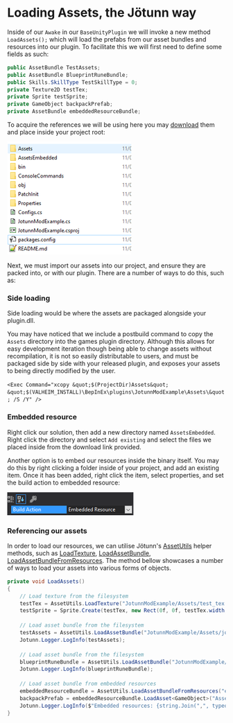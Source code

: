 ﻿# Loading Assets, the Jötunn way

Inside of our `Awake` in our `BaseUnityPlugin` we will invoke a new method `LoadAssets();` which will load the prefabs from our asset bundles and resources into our plugin. To facilitate this we will first need to define some fields as such:

```cs
public AssetBundle TestAssets;
public AssetBundle BlueprintRuneBundle;
public Skills.SkillType TestSkillType = 0;
private Texture2D testTex;
private Sprite testSprite;
private GameObject backpackPrefab;
private AssetBundle embeddedResourceBundle;
```

To acquire the references we will be using here you may [download](https://github.com/Valheim-Modding/JotunnModExample/blob/master/JotunnModExample/assets.zip) them and place inside your project root: 

![Assets Extraction](../../images/data/AssetsExtraction.png)

Next, we must import our assets into our project, and ensure they are packed into, or with our plugin. There are a number of ways to do this, such as:


### Side loading

Side loading would be where the assets are packaged alongside your plugin.dll. 

You may have noticed that we include a postbuild command to copy the `Assets` directory into the games plugin directory. Although this allows for easy development iteration though being able to change assets without recompilation, it is not so easily distributable to users, and must be packaged side by side with your released plugin, and exposes your assets to being directly modified by the user.

`<Exec Command="xcopy &quot;$(ProjectDir)Assets&quot; &quot;$(VALHEIM_INSTALL)\BepInEx\plugins\JotunnModExample\Assets\&quot; /S /Y" />`

### Embedded resource

Right click our solution, then add a new directory named `AssetsEmbedded`. Right click the directory and select `Add existing` and select the files we placed inside from the download link provided.

Another option is to embed our resources inside the binary itself. You may do this by right clicking a folder inside of your project, and add an existing item. Once it has been added, right click the item, select properties, and set the build action to embedded resource:

![Assets.Embedded Resource](../../images/data/Assets.EmbeddedResource.png)


### Referencing our assets
In order to load our resources, we can utilise Jötunn's [AssetUtils](xref:Jotunn.Utils.AssetUtils) helper methods, such as [LoadTexture](xref:Jotunn.Utils.AssetUtils.LoadTexture(System.String,System.Boolean)), [LoadAssetBundle](xref:Jotunn.Utils.AssetUtils.LoadAssetBundle(System.String)), [LoadAssetBundleFromResources](xref:Jotunn.Utils.AssetUtils.LoadAssetBundleFromResources(System.String,System.Reflection.Assembly)). The method bellow showcases a number of ways to load your assets into various forms of objects.

```cs
private void LoadAssets()
{
    // Load texture from the filesystem
    testTex = AssetUtils.LoadTexture("JotunnModExample/Assets/test_tex.jpg");
    testSprite = Sprite.Create(testTex, new Rect(0f, 0f, testTex.width, testTex.height), Vector2.zero);

    // Load asset bundle from the filesystem
    testAssets = AssetUtils.LoadAssetBundle("JotunnModExample/Assets/jotunnlibtest");
    Jotunn.Logger.LogInfo(testAssets);

    // Load asset bundle from the filesystem
    blueprintRuneBundle = AssetUtils.LoadAssetBundle("JotunnModExample/Assets/testblueprints");
    Jotunn.Logger.LogInfo(blueprintRuneBundle);

    // Load asset bundle from embedded resources
    embeddedResourceBundle = AssetUtils.LoadAssetBundleFromResources("eviesbackpacks", typeof(JotunnModExample).Assembly);
    backpackPrefab = embeddedResourceBundle.LoadAsset<GameObject>("Assets/Evie/CapeSilverBackpack.prefab");
    Jotunn.Logger.LogInfo($"Embedded resources: {string.Join(",", typeof(JotunnModExample).Assembly.GetManifestResourceNames())}");
}
```